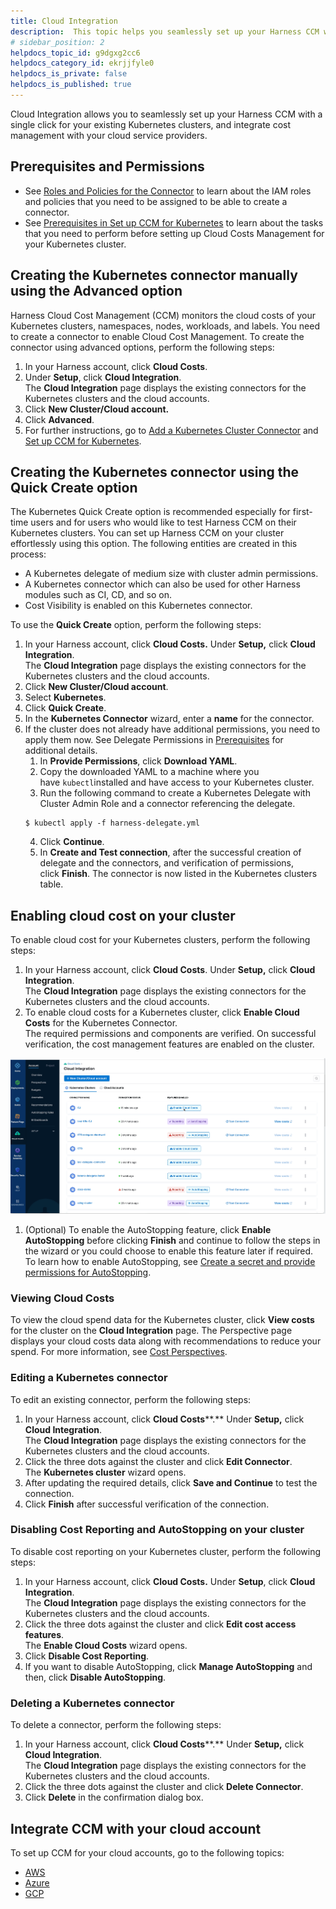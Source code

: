 ```yaml
---
title: Cloud Integration 
description:  This topic helps you seamlessly set up your Harness CCM with a single click for your existing Kubernetes clusters, and integrate CCM with your cloud service providers.
# sidebar_position: 2
helpdocs_topic_id: g9dgxg2cc6
helpdocs_category_id: ekrjjfyle0
helpdocs_is_private: false
helpdocs_is_published: true
---
```


Cloud Integration allows you to seamlessly set up your Harness CCM with a single click for your existing Kubernetes clusters, and integrate cost management with your cloud service providers.

## Prerequisites and Permissions

* See [Roles and Policies for the Connector](../../../platform/7_Connectors/add-a-kubernetes-cluster-connector.md#review-roles-and-policies-for-the-connector) to learn about the IAM roles and policies that you need to be assigned to be able to create a connector.
* See [Prerequisites in Set up CCM for Kubernetes](set-up-cost-visibility-for-kubernetes.md#prerequisites) to learn about the tasks that you need to perform before setting up Cloud Costs Management for your Kubernetes cluster.

## Creating the Kubernetes connector manually using the Advanced option

Harness Cloud Cost Management (CCM) monitors the cloud costs of your Kubernetes clusters, namespaces, nodes, workloads, and labels. You need to create a connector to enable Cloud Cost Management. To create the connector using advanced options, perform the following steps:

1. In your Harness account, click **Cloud Costs**. 
2. Under **Setup**, click **Cloud Integration**.  
The **Cloud Integration** page displays the existing connectors for the Kubernetes clusters and the cloud accounts.
2. Click **New Cluster/Cloud account.**
3. Click **Advanced**.
4. For further instructions, go to [Add a Kubernetes Cluster Connector](../../../platform/7_Connectors/add-a-kubernetes-cluster-connector.md) and [Set up CCM for Kubernetes](set-up-cost-visibility-for-kubernetes.md).

## Creating the Kubernetes connector using the Quick Create option

The Kubernetes Quick Create option is recommended especially for first-time users and for users who would like to test Harness CCM on their Kubernetes clusters. You can set up Harness CCM on your cluster effortlessly using this option. The following entities are created in this process:

* A Kubernetes delegate of medium size with cluster admin permissions.
* A Kubernetes connector which can also be used for other Harness modules such as CI, CD, and so on.
* Cost Visibility is enabled on this Kubernetes connector.

To use the **Quick Create** option, perform the following steps:

1. In your Harness account, click **Cloud Costs.** Under **Setup,** click **Cloud Integration**.  
The **Cloud Integration** page displays the existing connectors for the Kubernetes clusters and the cloud accounts.
2. Click **New Cluster/Cloud account**.
3. Select **Kubernetes**.
4. Click **Quick Create**.
5. In the **Kubernetes Connector** wizard, enter a **name** for the connector.
6. If the cluster does not already have additional permissions, you need to apply them now. See Delegate Permissions in [Prerequisites](set-up-cost-visibility-for-kubernetes.md#prerequisites) for additional details.
	1. In **Provide Permissions**, click **Download YAML**.
	2. Copy the downloaded YAML to a machine where you have `kubectl`installed and have access to your Kubernetes cluster.
	3. Run the following command to create a Kubernetes Delegate with Cluster Admin Role and a connector referencing the delegate.
	```
	$ kubectl apply -f harness-delegate.yml
	```
	4. Click **Continue**.
	5. In **Create and Test connection**, after the successful creation of delegate and the connectors, and verification of permissions, click **Finish**. The connector is now listed in the Kubernetes clusters table.

## Enabling cloud cost on your cluster

To enable cloud cost for your Kubernetes clusters, perform the following steps:

1. In your Harness account, click **Cloud Costs**. Under **Setup,** click **Cloud Integration**.  
The **Cloud Integration** page displays the existing connectors for the Kubernetes clusters and the cloud accounts.
2. To enable cloud costs for a Kubernetes cluster, click **Enable Cloud Costs** for the Kubernetes Connector.  
The required permissions and components are verified. On successful verification, the cost management features are enabled on the cluster.

  ![](./static/use-cloud-integration-00.gif)
1. (Optional) To enable the AutoStopping feature, click **Enable AutoStopping** before clicking **Finish** and continue to follow the steps in the wizard or you could choose to enable this feature later if required. To learn how to enable AutoStopping, see [Create a secret and provide permissions for AutoStopping](set-up-cost-visibility-for-kubernetes.md#optional-create-a-secret).

### Viewing Cloud Costs

To view the cloud spend data for the Kubernetes cluster, click **View costs** for the cluster on the **Cloud Integration** page. The Perspective page displays your cloud costs data along with recommendations to reduce your spend. For more information, see [Cost Perspectives](../../3-use-ccm-cost-reporting/1-ccm-perspectives/1-create-cost-perspectives.md).

### Editing a Kubernetes connector

To edit an existing connector, perform the following steps:

1. In your Harness account, click **Cloud Costs****.** Under **Setup,** click **Cloud Integration**.  
The **Cloud Integration** page displays the existing connectors for the Kubernetes clusters and the cloud accounts.
2. Click the three dots against the cluster and click **Edit Connector**.  
The **Kubernetes cluster** wizard opens.
3. After updating the required details, click **Save and Continue** to test the connection.
4. Click **Finish** after successful verification of the connection.

### Disabling Cost Reporting and AutoStopping on your cluster

To disable cost reporting on your Kubernetes cluster, perform the following steps:

1. In your Harness account, click **Cloud Costs.** Under **Setup**, click **Cloud Integration**.  
The **Cloud Integration** page displays the existing connectors for the Kubernetes clusters and the cloud accounts.
2. Click the three dots against the cluster and click **Edit cost access features**.  
The **Enable Cloud Costs** wizard opens.
3. Click **Disable Cost Reporting**.
4. If you want to disable AutoStopping, click **Manage AutoStopping** and then, click **Disable AutoStopping**.

### Deleting a Kubernetes connector

To delete a connector, perform the following steps:

1. In your Harness account, click **Cloud Costs****.** Under **Setup,** click **Cloud Integration**.  
The **Cloud Integration** page displays the existing connectors for the Kubernetes clusters and the cloud accounts.
2. Click the three dots against the cluster and click **Delete Connector**.
3. Click **Delete** in the confirmation dialog box.

## Integrate CCM with your cloud account
To set up CCM for your cloud accounts, go to the following topics:
* [AWS](set-up-cost-visibility-for-aws.md)
* [Azure](set-up-cost-visibility-for-azure.md)
* [GCP](set-up-cost-visibility-for-gcp.md)